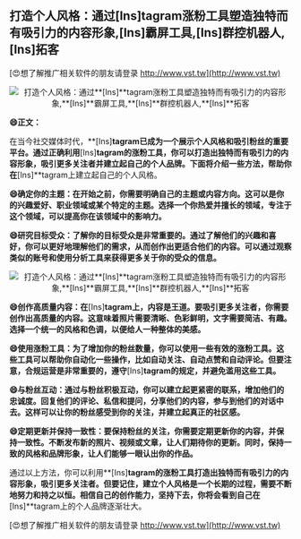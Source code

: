 ## **打造个人风格：通过**[Ins]**tagram涨粉工具塑造独特而有吸引力的内容形象,**[Ins]**霸屏工具,**[Ins]**群控机器人,**[Ins]**拓客**

[😍想了解推广相关软件的朋友请登录 http://www.vst.tw](http://www.vst.tw)

 <center><img src="https://vst.tw/MP4/tuiguang/png/5.png" alt="打造个人风格：通过**[Ins]**tagram涨粉工具塑造独特而有吸引力的内容形象,**[Ins]**霸屏工具,**[Ins]**群控机器人,**[Ins]**拓客"></center>

**😄正文：**

在当今社交媒体时代，**[Ins]**tagram已成为一个展示个人风格和吸引粉丝的重要平台。通过正确利用**[Ins]**tagram的涨粉工具，你可以打造出独特而有吸引力的内容形象，吸引更多关注者并建立起自己的个人品牌。下面将介绍一些方法，帮助你在**[Ins]**tagram上建立起自己的个人风格。

**😄确定你的主题：在开始之前，你需要明确自己的主题或内容方向。这可以是你的兴趣爱好、职业领域或某个特定的主题。选择一个你热爱并擅长的领域，专注于这个领域，可以提高你在该领域中的影响力。**

**😄研究目标受众：了解你的目标受众是非常重要的。通过了解他们的兴趣和喜好，你可以更好地理解他们的需求，从而创作出更适合他们的内容。可以通过观察类似的账号和使用分析工具来获得更多关于你的受众的信息。**

 <center><img src="https://vst.tw/MP4/tuiguang/png/4.png" alt="打造个人风格：通过**[Ins]**tagram涨粉工具塑造独特而有吸引力的内容形象,**[Ins]**霸屏工具,**[Ins]**群控机器人,**[Ins]**拓客"></center>

**😄创作高质量内容：在**[Ins]**tagram上，内容是王道。要吸引更多关注者，你需要创作出高质量的内容。这意味着照片需要清晰、色彩鲜明，文字需要简洁、有趣。选择一个统一的风格和色调，以便给人一种整体的美感。**

**😄使用涨粉工具：为了增加你的粉丝数量，你可以使用一些有效的涨粉工具。这些工具可以帮助你自动化一些操作，比如自动关注、自动点赞和自动评论。但要注意，合规运营是非常重要的，遵守**[Ins]**tagram的规定，并避免滥用这些工具。**

**😄与粉丝互动：通过与粉丝积极互动，你可以建立起更紧密的联系，增加他们的忠诚度。回复他们的评论、私信和提问，分享他们的内容，参与到他们的对话中去。这样可以让你的粉丝感受到你的关注，并建立起真正的社区感。**

**😄定期更新并保持一致性：要保持粉丝的关注，你需要定期更新你的内容，并保持一致性。不断发布新的照片、视频或文章，让人们期待你的更新。同时，保持一致的风格和品牌形象，让人们能够一眼认出你的作品。**

通过以上方法，你可以利用**[Ins]**tagram的涨粉工具打造出独特而有吸引力的内容形象，吸引更多关注者。但要记住，建立个人风格是一个长期的过程，需要不断地努力和持之以恒。相信自己的创作能力，坚持下去，你将会看到自己在**[Ins]**tagram上的个人品牌逐渐壮大。

[😍想了解推广相关软件的朋友请登录 http://www.vst.tw](http://www.vst.tw)



